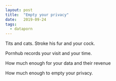 ```yaml
---
layout: post
title:  "Empty your privacy"
date:   2019-09-24
tags:
  - dataporn
---
```


Tits and cats. Stroke his fur and your cock.

Pornhub records your visit and your time.

How much enough for your data and their revenue

How much enough to empty your privacy.
